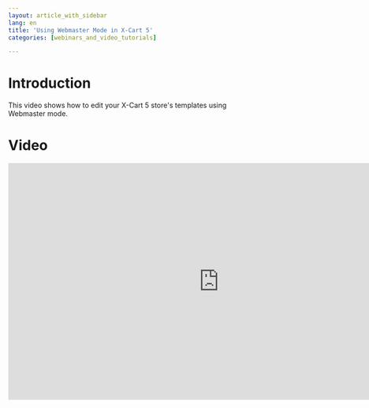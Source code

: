 ```yaml
---
layout: article_with_sidebar
lang: en
title: 'Using Webmaster Mode in X-Cart 5'
categories: [webinars_and_video_tutorials]

---
```




# Introduction

This video shows how to edit your X-Cart 5 store's templates using Webmaster mode.

# Video

<iframe class="youtube-player" type="text/html" style="width: 853px; height: 480px" src="https://www.youtube.com/embed/p552BZzZHHE" frameborder="0"></iframe>